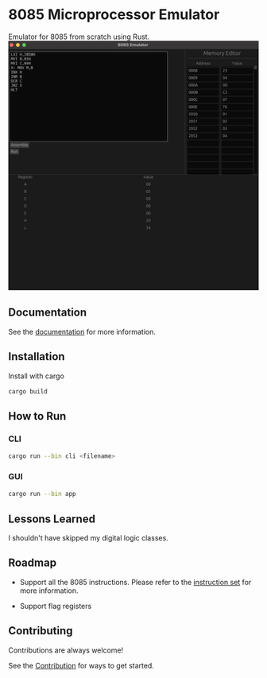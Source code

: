 # 8085 Microprocessor Emulator

Emulator for 8085 from scratch using Rust.
![8085](images/8085emulator.png 'Program to loop from 01 to 04')

## Documentation

See the [documentation](DOCUMENTATION.md) for more information.

## Installation

Install with cargo

```bash
cargo build
```

## How to Run

### CLI

```bash
cargo run --bin cli <filename>
```

### GUI

```bash
cargo run --bin app
```

## Lessons Learned

I shouldn't have skipped my digital logic classes.

## Roadmap

- Support all the 8085 instructions. Please refer to the [instruction set](https://pastraiser.com/cpu/i8085/i8085_opcodes.html) for more information.

- Support flag registers

## Contributing

Contributions are always welcome!

See the [Contribution](CONTRIBUTING.md) for ways to get started.
